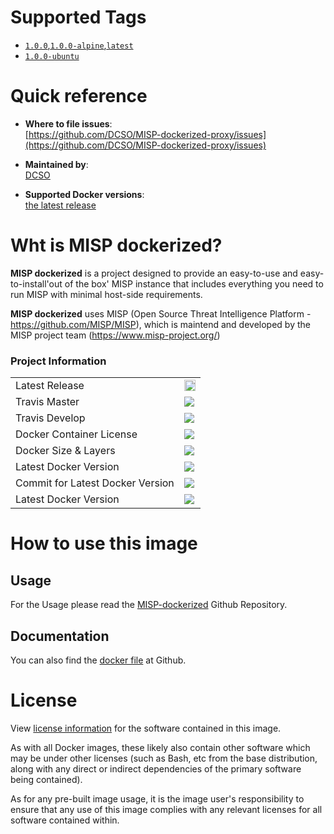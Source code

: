 # Supported Tags

- [`1.0.0`,`1.0.0-alpine`,`latest`](https://github.com/DCSO/MISP-dockerized-proxy/blob/master/1.0.0-alpine/Dockerfile)
- [`1.0.0-ubuntu`](https://github.com/DCSO/MISP-dockerized-proxy/blob/master/1.0.0-ubuntu/Dockerfile)

# Quick reference

-	**Where to file issues**:  
	[https://github.com/DCSO/MISP-dockerized-proxy/issues](https://github.com/DCSO/MISP-dockerized-proxy/issues)

-	**Maintained by**:  
	[DCSO](https://github.com/DCSO/MISP-dockerized-proxy)

-	**Supported Docker versions**:  
	[the latest release](https://github.com/docker/docker-ce/releases/latest)

# Wht is MISP dockerized?

**MISP dockerized** is a project designed to provide an easy-to-use and easy-to-install'out of the box' MISP instance that includes everything you need to run MISP with minimal host-side requirements. 

**MISP dockerized** uses MISP (Open Source Threat Intelligence Platform - https://github.com/MISP/MISP), which is maintend and developed by the MISP project team (https://www.misp-project.org/)

### Project Information
<table>
<tr>
  <td>Latest Release</td>
  <td><a href="https://badge.fury.io/gh/DCSO%2FMISP-dockerized-proxy"><img src="https://badge.fury.io/gh/DCSO%2FMISP-dockerized-proxy.svg" alt="GitHub version" height="18"></a></td>
</tr>
<tr>
  <td>Travis Master</td>
  <td><a href="https://travis-ci.org/DCSO/MISP-dockerized-robot"><img src="https://travis-ci.org/DCSO/MISP-dockerized-proxy.svg?branch=master" /></a></td>
</tr>
<tr>
  <td>Travis Develop</td>
  <td><a href="https://travis-ci.org/DCSO/MISP-dockerized-robot"><img src="https://travis-ci.org/DCSO/MISP-dockerized-proxy.svg?branch=develop" /></a></td>
</tr>
<tr>
  <td>Docker Container License</td>
  <td><img src="https://images.microbadger.com/badges/license/dcso/misp-proxy.svg" /></td>
</tr>
<tr>
  <td>Docker Size & Layers</td>
  <td><img src="https://images.microbadger.com/badges/image/dcso/misp-proxy.svg" /></td>
</tr>
<tr>
  <td>Latest Docker Version</td>
  <td><img src="https://images.microbadger.com/badges/version/dcso/misp-proxy.svg" /></td>
</tr>
<tr>
  <td>Commit for Latest Docker Version</td>
  <td><img src="https://images.microbadger.com/badges/commit/dcso/misp-proxy.svg" /></td>
</tr>
<tr>
  <td>Latest Docker Version</td>
  <td><img src="https://images.microbadger.com/badges/version/dcso/misp-proxy.svg" /></td>
</tr>
</table>

# How to use this image

## Usage

For the Usage please read the [MISP-dockerized](https://github.com/DCSO/MISP-dockerized) Github Repository.


## Documentation
You can also find the [docker file](https://github.com/DCSO/MISP-dockerized-proxy/) at Github.


# License

View [license information](https://github.com/DCSO/MISP-dockerized-proxy/blob/master/LICENSE) for the software contained in this image.

As with all Docker images, these likely also contain other software which may be under other licenses (such as Bash, etc from the base distribution, along with any direct or indirect dependencies of the primary software being contained).

As for any pre-built image usage, it is the image user's responsibility to ensure that any use of this image complies with any relevant licenses for all software contained within.

